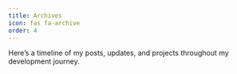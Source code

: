 ```yaml
---
title: Archives
icon: fas fa-archive
order: 4
---
```


Here’s a timeline of my posts, updates, and projects throughout my development journey.
